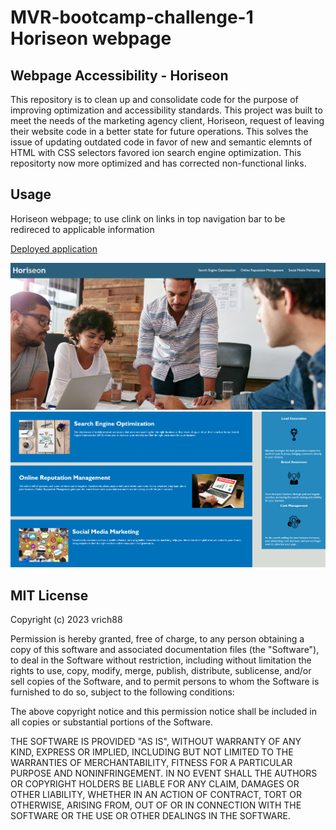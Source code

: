 # MVR-bootcamp-challenge-1 Horiseon webpage

## Webpage Accessibility - Horiseon

This repository is to clean up and consolidate code for the purpose of improving optimization and accessibility standards.  This project was built to meet the needs of the marketing agency client, Horiseon, request of leaving their website code in a better state for future operations.  This solves the issue of updating outdated code in favor of new and semantic elemnts of HTML with CSS selectors favored ion search engine optimization.  This repositorty now more optimized and has corrected non-functional links.

## Usage

Horiseon webpage; to use clink on links in top navigation bar to be redireced to applicable information

[Deployed application](https://vrich88.github.io/MVR-bootcamp-challenge-1/)

![Website Screenshot1](./Develop/assets/images/bcwk1-screenshot.png)
![Website Screenshot1](./Develop/assets/images/bcwk1-screenshot2.png)

## MIT License

Copyright (c) 2023 vrich88

Permission is hereby granted, free of charge, to any person obtaining a copy
of this software and associated documentation files (the "Software"), to deal
in the Software without restriction, including without limitation the rights
to use, copy, modify, merge, publish, distribute, sublicense, and/or sell
copies of the Software, and to permit persons to whom the Software is
furnished to do so, subject to the following conditions:

The above copyright notice and this permission notice shall be included in all
copies or substantial portions of the Software.

THE SOFTWARE IS PROVIDED "AS IS", WITHOUT WARRANTY OF ANY KIND, EXPRESS OR
IMPLIED, INCLUDING BUT NOT LIMITED TO THE WARRANTIES OF MERCHANTABILITY,
FITNESS FOR A PARTICULAR PURPOSE AND NONINFRINGEMENT. IN NO EVENT SHALL THE
AUTHORS OR COPYRIGHT HOLDERS BE LIABLE FOR ANY CLAIM, DAMAGES OR OTHER
LIABILITY, WHETHER IN AN ACTION OF CONTRACT, TORT OR OTHERWISE, ARISING FROM,
OUT OF OR IN CONNECTION WITH THE SOFTWARE OR THE USE OR OTHER DEALINGS IN THE
SOFTWARE.
